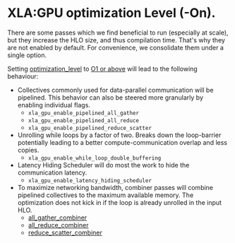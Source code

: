 # XLA:GPU optimization Level (-On).

There are some passes which we find beneficial to run (especially at scale), but
they increase the HLO size, and thus compilation time. That's why they are not
enabled by default. For convenience, we consolidate them under a single option.

Setting [optimization_level](https://github.com/openxla/xla/blob/5b54d0e9cf34f4e5ab05b3752ecb390145ca5716/xla/pjrt/proto/compile_options.proto#L66-L71)
to [O1 or above](https://github.com/openxla/xla/blob/5b54d0e9cf34f4e5ab05b3752ecb390145ca5716/xla/xla.proto#L1481) will lead to the following behaviour:

* Collectives commonly used for data-parallel communication will be pipelined.
This behavior can also be steered more granularly by enabling individual flags.
  * `xla_gpu_enable_pipelined_all_gather`
  * `xla_gpu_enable_pipelined_all_reduce`
  * `xla_gpu_enable_pipelined_reduce_scatter`
* Unrolling while loops by a factor of two. Breaks down the loop-barrier potentially leading to a better compute-communication overlap and less copies.
  * `xla_gpu_enable_while_loop_double_buffering`
* Latency Hiding Scheduler will do most the work to hide the communication latency.
  * `xla_gpu_enable_latency_hiding_scheduler`
* To maximize networking bandwidth, combiner passes will combine pipelined
collectives to the maximum available memory. The optimization does not kick in
if the loop is already unrolled in the input HLO.
  * [all_gather_combiner](https://github.com/openxla/xla/blob/5b54d0e9cf34f4e5ab05b3752ecb390145ca5716/xla/service/gpu/transforms/collectives/all_gather_combiner.cc#L78)
  * [all_reduce_combiner](https://github.com/openxla/xla/blob/5b54d0e9cf34f4e5ab05b3752ecb390145ca5716/xla/service/gpu/transforms/collectives/all_reduce_combiner.cc#L76)
  * [reduce_scatter_combiner](https://github.com/openxla/xla/blob/5b54d0e9cf34f4e5ab05b3752ecb390145ca5716/xla/service/gpu/transforms/collectives/reduce_scatter_combiner.cc#L76)

